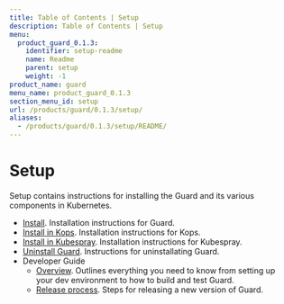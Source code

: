 ```yaml
---
title: Table of Contents | Setup
description: Table of Contents | Setup
menu:
  product_guard_0.1.3:
    identifier: setup-readme
    name: Readme
    parent: setup
    weight: -1
product_name: guard
menu_name: product_guard_0.1.3
section_menu_id: setup
url: /products/guard/0.1.3/setup/
aliases:
  - /products/guard/0.1.3/setup/README/
---
```


# Setup

Setup contains instructions for installing the Guard and its various components in Kubernetes.

- [Install](/products/guard/0.1.3/setup/install). Installation instructions for Guard.
- [Install in Kops](/products/guard/0.1.3/setup/install-kops). Installation instructions for Kops.
- [Install in Kubespray](/products/guard/0.1.3/setup/install-kubespray). Installation instructions for Kubespray.
- [Uninstall Guard](/products/guard/0.1.3/setup/uninstall). Instructions for uninstallating Guard.
- Developer Guide
  - [Overview](/products/guard/0.1.3/setup/developer-guide/overview). Outlines everything you need to know from setting up your dev environment to how to build and test Guard.
  - [Release process](/products/guard/0.1.3/setup/developer-guide/release). Steps for releasing a new version of Guard.
